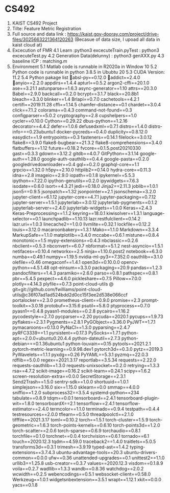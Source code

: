 # CS492
1. KAIST CS492 Project 
2. Tilte: Feature Metric Registration
3. Full source and data link : https://kaist.gov-dooray.com/project/drive-files/3025663221364120263
(Becasue of data size, I upoad all data in kaist cloud at)
4. Excecution of FMR
4.1 Learn :python3 excecuteTrain.pyTest : python3 excecuteTest.py
4.2 Generation Data(delunny) : python3 genXXX.py
4.3 baseline ICP : matching.m
5. Environment
5.1 Matlab code is runnable in R2020a in Window 10
5.2 Python code is runnable in python 3.8.5 in Ububtu 20
5.3 CUDA Version: 11.2
5.4 Python pakage list
absl-py==0.12.0
addict==2.4.0
anyio==2.2.0
  appdirs==1.4.4
  apturl==0.5.2
  argon2-cffi==20.1.0
  ase==3.21.1
  astunparse==1.6.3
  async-generator==1.10
  attrs==20.3.0
  Babel==2.9.0
  backcall==0.2.0
  bcrypt==3.1.7
  black==20.8b1
  bleach==3.3.0
  blinker==1.4
  Brlapi==0.7.0
  cachetools==4.2.1
  certifi==2019.11.28
  cffi==1.14.5
  chamfer-distance==0.1
  chardet==3.0.4
  click==7.1.2
  colorama==0.4.3
  command-not-found==0.3
  configparser==5.0.2
  cryptography==2.8
  cupshelpers==1.0
  cycler==0.10.0
  Cython==0.29.22
  dbus-python==1.2.16
  decorator==4.4.2
  defer==1.0.6
  defusedxml==0.7.1
  distro==1.4.0
  distro-info===0.23ubuntu1
  docker-pycreds==0.4.0
  duplicity==0.8.12.0
  easydict==1.9
  entrypoints==0.3
  fasteners==0.14.1
  filelock==3.0.12
  flake8==3.9.0
  flake8-bugbear==21.3.2
  flake8-comprehensions==3.4.0
  flatbuffers==1.12
  future==0.18.2
  fvcore==0.1.5.post20210330
  gast==0.3.3
  gdown==3.12.2
  gitdb==4.0.7
  GitPython==3.1.14
  google-auth==1.28.0
  google-auth-oauthlib==0.4.4
  google-pasta==0.2.0
  googledrivedownloader==0.4
  gql==0.2.0
  graphql-core==1.1
  grpcio==1.32.0
  h5py==2.10.0
  httplib2==0.14.0
  hydra-core==0.11.3
  idna==2.8
  imageio==2.9.0
  iopath==0.1.8
  ipykernel==5.5.3
  ipython==7.22.0
  ipython-genutils==0.2.0
  ipywidgets==7.6.3
  isodate==0.6.0
  isort==4.3.21
  jedi==0.18.0
  Jinja2==2.11.3
  joblib==1.0.1
  json5==0.9.5
  jsonpatch==1.32
  jsonpointer==2.1
  jsonschema==3.2.0
  jupyter-client==6.1.12
  jupyter-core==4.7.1
  jupyter-packaging==0.7.12
  jupyter-server==1.5.1
  jupyterlab==3.0.12
  jupyterlab-pygments==0.1.2
  jupyterlab-server==2.4.0
  jupyterlab-widgets==1.0.0
  Keras==2.4.3
  Keras-Preprocessing==1.1.2
  keyring==18.0.1
  kiwisolver==1.3.1
  language-selector==0.1
  launchpadlib==1.10.13
  lazr.restfulclient==0.14.2
  lazr.uri==1.0.3
  linecache2==1.0.0
  llvmlite==0.32.1
  lockfile==0.12.2
  louis==3.12.0
  macaroonbakery==1.3.1
  Mako==1.1.0
  Markdown==3.3.4
  MarkupSafe==1.1.0
  matplotlib==3.4.0
  mccabe==0.6.1
  mistune==0.8.4
  monotonic==1.5
  mypy-extensions==0.4.3
  nbclassic==0.2.6
  nbclient==0.5.3
  nbconvert==6.0.7
  nbformat==5.1.2
  nest-asyncio==1.5.1
  netifaces==0.10.4
  networkx==2.5
  ninja==1.10.0.post2
  notebook==6.3.0
  numba==0.49.1
  numpy==1.19.5
  nvidia-ml-py3==7.352.0
  oauthlib==3.1.0
  olefile==0.46
  omegaconf==1.4.1
  open3d==0.10.0.0
  opencv-python==4.5.1.48
  opt-einsum==3.3.0
  packaging==20.9
  pandas==1.2.3
  pandocfilters==1.4.3
  paramiko==2.6.0
  parso==0.8.1
  pathspec==0.8.1
  pbr==5.4.5
  pexpect==4.6.0
  pickleshare==0.7.5
  Pillow==7.0.0
  plotly==4.14.3
  plyfile==0.7.3
  point-cloud-utils @ git+git://github.com/fwilliams/point-cloud-utils@c36f07ad1ad524bdd2d0cc15f3ee2d538e066ccf
  portalocker==2.3.0
  prometheus-client==0.9.0
  promise==2.3
  prompt-toolkit==3.0.18
  protobuf==3.15.6
  psutil==5.8.0
  ptyprocess==0.7.0
  pyasn1==0.4.8
  pyasn1-modules==0.2.8
  pycairo==1.16.2
  pycodestyle==2.7.0
  pycparser==2.20
  pycuda==2020.1
  pycups==1.9.73
  pyflakes==2.3.1
  Pygments==2.8.1
  PyGObject==3.36.0
  PyJWT==1.7.1
  pymacaroons==0.13.0
  PyNaCl==1.3.0
  pyparsing==2.4.7
  pyRFC3339==1.1
  pyrsistent==0.17.3
  PySocks==1.7.1
  python-apt==2.0.0+ubuntu0.20.4.4
  python-dateutil==2.7.3
  python-debian===0.1.36ubuntu1
  python-louvain==0.15
  pytools==2021.2.1
  pytorch-metric-learning==0.9.98.dev1
  pytorch3d==0.3.0
  pytz==2019.3
  PyWavelets==1.1.1
  pyxdg==0.26
  PyYAML==5.3.1
  pyzmq==22.0.3
  rdflib==5.0.0
  regex==2021.3.17
  reportlab==3.5.34
  requests==2.22.0
  requests-oauthlib==1.3.0
  requests-unixsocket==0.2.0
  retrying==1.3.3
  rsa==4.7.2
  scikit-image==0.16.2
  scikit-learn==0.24.1
  scipy==1.6.2
  screen-resolution-extra==0.0.0
  SecretStorage==2.3.1
  Send2Trash==1.5.0
  sentry-sdk==1.0.0
  shortuuid==1.0.1
  simplejson==3.16.0
  six==1.15.0
  sklearn==0.0
  smmap==4.0.0
  sniffio==1.2.0
  subprocess32==3.5.4
  systemd-python==234
  tabulate==0.8.9
  tdqm==0.0.1
  tensorboard==2.4.1
  tensorboard-plugin-wit==1.8.0
  tensorboardX==2.1
  tensorflow==2.4.1
  tensorflow-estimator==2.4.0
  termcolor==1.1.0
  terminado==0.9.4
  testpath==0.4.4
  testresources==2.0.0
  tflearn==0.5.0
  threadpoolctl==2.1.0
  tifffile==2021.3.17
  toml==0.10.2
  torch==1.5.1
  torch-cluster==1.5.9
  torch-geometric==1.6.3
  torch-points-kernels==0.6.10
  torch-points3d==1.2.0
  torch-scatter==2.0.6
  torch-sparse==0.6.9
  torchaudio==0.8.1
  torchfile==0.1.0
  torchnet==0.0.4
  torchvision==0.6.1
  tornado==6.1
  touch==2020.12.3
  tqdm==4.59.0
  traceback2==1.4.0
  traitlets==5.0.5
  transforms3d==0.3.1
  trimesh==3.9.19
  typed-ast==1.4.2
  typing-extensions==3.7.4.3
  ubuntu-advantage-tools==20.3
  ubuntu-drivers-common==0.0.0
  ufw==0.36
  unattended-upgrades==0.1
  unittest2==1.1.0
  urllib3==1.25.8
  usb-creator==0.3.7
  values==2020.12.3
  visdom==0.1.8.9
  voila==0.2.7
  wadllib==1.3.3
  wandb==0.8.36
  watchdog==2.0.2
  wcwidth==0.2.5
  webencodings==0.5.1
  websocket-client==0.58.0
  Werkzeug==1.0.1
  widgetsnbextension==3.5.1
  wrapt==1.12.1
  xkit==0.0.0
  yacs==0.1.8

